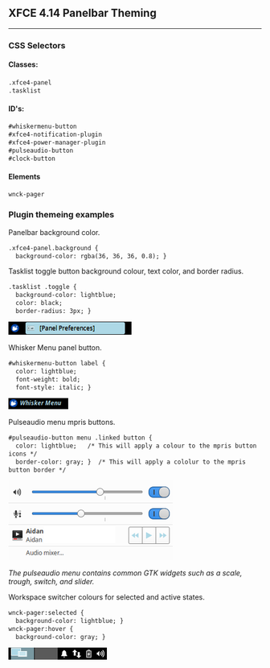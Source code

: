 ## XFCE 4.14 Panelbar Theming

----

### CSS Selectors

#### Classes:

    .xfce4-panel
    .tasklist

#### ID's:

    #whiskermenu-button
    #xfce4-notification-plugin
    #xfce4-power-manager-plugin
    #pulseaudio-button
    #clock-button

#### Elements

    wnck-pager

### Plugin themeing examples

Panelbar background color.

    .xfce4-panel.background {
      background-color: rgba(36, 36, 36, 0.8); }

Tasklist toggle button background colour, text color, and border radius.

    .tasklist .toggle {
      background-color: lightblue;
      color: black;
      border-radius: 3px; }

<p align="left">
<img src="Screenshots/tasklist_button.png" alt="Panelbar tasklist button"/>
</p>

Whisker Menu panel button.

    #whiskermenu-button label {
      color: lightblue;
      font-weight: bold;
      font-style: italic; }

<p align="left">
<img src="Screenshots/whiskermenu_button.png" alt="Whisker Menu panel button"/>
</p>


Pulseaudio menu mpris buttons.

    #pulseaudio-button menu .linked button {
      color: lightblue;   /* This will apply a colour to the mpris button icons */
      border-color: gray; }  /* This will apply a cololur to the mpris button border */

<p align="left">
<img src="Screenshots/pulseaudio_menu.png" alt="Pulseaudio menu MPRIS buttons"/>
</p>

*The pulseaudio menu contains common GTK widgets such as a scale, trough, switch, and slider.*

Workspace switcher colours for selected and active states.

    wnck-pager:selected {
      background-color: lightblue; }
    wnck-pager:hover {
      background-color: gray; }

<p align="left">
<img src="Screenshots/workspace_switcher.png" alt="Panelbar workspace switcher"/>
</p>